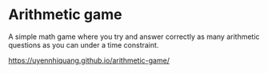 # Arithmetic game

A simple math game where you try and answer correctly as many arithmetic questions as you can under a time constraint.

https://uyennhiquang.github.io/arithmetic-game/
